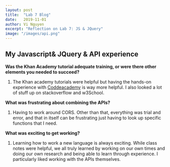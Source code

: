 ```yaml
---
layout: post
title:  "Lab 7 Blog"
date:   2019-11-01
author: Vi Nguyen
excerpt: "Reflection on Lab 7: JS & JQuery"
image: "/images/api.png"
---
```

## My Javascript& JQuery & API experience

**Was the Khan Academy tutorial adequate training, or were there other elements you needed to succeed?**
  1. The Khan academy tutorials were helpful but having the hands-on experience with [Coddeacademy](https://www.codecademy.com/learn/introduction-to-javascript/modules/intermediate-javascript-requests) is way more helpful. I also looked a lot of stuff up on stackoverflow and w3School.

**What was frustrating about combining the APIs?**
  1. Having to work around CORS. Other than that, everything was trial and error, and that in itself can be frustrating just having to look up specific functions that I need.

**What was exciting to get working?**
  1. Learning how to work a new language is always exciting. While class notes were helpful, we all truly learned by working on our own times and doing our own research and being able to learn through experience. I particularly liked working with the APIs themselves. 
